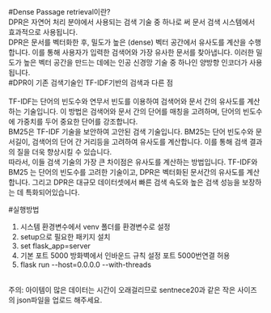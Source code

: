#Dense Passage retrieval이란?  <br>
DPR은 자연어 처리 분야에서 사용되는 검색 기술 중 하나로 써 문서 검색 시스템에서 효과적으로 사용됩니다.
<br>
DPR은 문서를 벡터화한 후, 밀도가 높은 (dense) 벡터 공간에서 유사도를 계산을 수행합니다. 이를 통해 사용자가 입력한 검색어와 가장 유사한 문서를 찾아냅니다. 이러한 밀도가 높은 벡터 공간을 만드는 데에는 인공 신경망 기술 중 하나인 양방향 인코더가 사용됩니다.
<br>
#DPR이 기존 검색기술인 TF-IDF기반의 검색과 다른 점 <br>
<br>
TF-IDF는 단어의 빈도수와 연무서 빈도를 이용하여 검색어와 문서 간의 유사도를 계산하는 기술입니다. 이 방법은 검색어와 문서 간의 단어를 매칭을 고려하며, 단어의 빈도수에 가중치를 두어 중요한 단어를 강조합니다.
<br>
BM25은 TF-IDF 기술을 보안하여 고안된 검색 기술입니다. BM25는 단어 빈도수와 문서길이, 검색어의 단어 간 거리등을 고려하여 유사도를 계산합니다. 이를 통해 검색 결과의 질을 더욱 향상시킬 수 있습니다.
<br>
따라서, 이들 검색 기술의 가장 큰 차이점은 유사도를 계산하는 방법입니다. TF-IDF와 BM25 는 단어의 빈도수를 고려한 기술이고, DPR은 벡터화된 문서간의 유사도를 계산합니다. 그리고 DPR은 대규모 데이터셋에서 빠른 검색 속도와 높은 검색 성능을 보장하는 데 특화되어있습니다.
<br>

#실행방법<br>
1. 시스템 환경변수에서 venv 폴더를 환경변수로 설정
2. setup으로 필요한 패키지 설치
3. set flask_app=server
4. 기본 포트 5000 방화벽에서 인바운드 규칙 설정 포트 5000번연결 허용
5. flask run --host=0.0.0.0 --with-threads
<br>
주의: 아이템이 많은 데이터는 시간이 오래걸리므로 sentnece20과 같은 작은 사이즈의 json파일을 업로드 해주세요.
